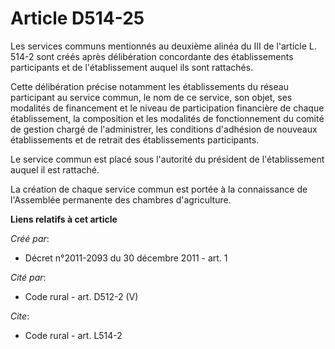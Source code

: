 # Article D514-25

Les services communs mentionnés au deuxième alinéa du III de l'article L. 514-2 sont créés après délibération concordante des
établissements participants et de l'établissement auquel ils sont rattachés. 

Cette délibération précise notamment les établissements du réseau participant au service commun, le nom de ce service, son
objet, ses modalités de financement et le niveau de participation financière de chaque établissement, la composition et les
modalités de fonctionnement du comité de gestion chargé de l'administrer, les conditions d'adhésion de nouveaux
établissements et de retrait des établissements participants. 

Le service commun est placé sous l'autorité du président de l'établissement auquel il est rattaché. 

La création de chaque service commun est portée à la connaissance de l'Assemblée permanente des chambres d'agriculture.

**Liens relatifs à cet article**

_Créé par_:

  - Décret n°2011-2093 du 30 décembre 2011 - art. 1

_Cité par_:

  - Code rural - art. D512-2 (V)

_Cite_:

  - Code rural - art. L514-2
